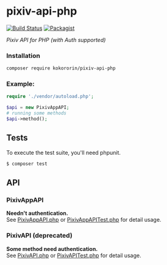 # pixiv-api-php

[![Build Status](https://api.travis-ci.org/kokororin/pixiv-api-php.svg)](https://travis-ci.org/kokororin/pixiv-api-php) 
[![Packagist](https://img.shields.io/packagist/dt/kokororin/pixiv-api-php.svg?maxAge=2592000)](https://packagist.org/packages/kokororin/pixiv-api-php)

_Pixiv API for PHP (with Auth supported)_

### Installation

~~~bash
composer require kokororin/pixiv-api-php
~~~

### Example:
~~~php
require './vendor/autoload.php';

$api = new PixivAppAPI;
# running some methods
$api->method();
~~~

## Tests

To execute the test suite, you'll need phpunit.

```bash
$ composer test
```

## API

### PixivAppAPI
**Needn't authentication.**  
See [PixivAppAPI.php](https://github.com/kokororin/pixiv-api-php/blob/master/PixivAppAPI.php) or [PixivAppAPITest.php](https://github.com/kokororin/pixiv-api-php/blob/master/tests/PixivAppAPITest.php) for detail usage.

### PixivAPI (**deprecated**)
**Some method need authentication.**  
See [PixivAPI.php](https://github.com/kokororin/pixiv-api-php/blob/master/PixivAPI.php) or [PixivAPITest.php](https://github.com/kokororin/pixiv-api-php/blob/master/tests/PixivAppTest.php) for detail usage.
